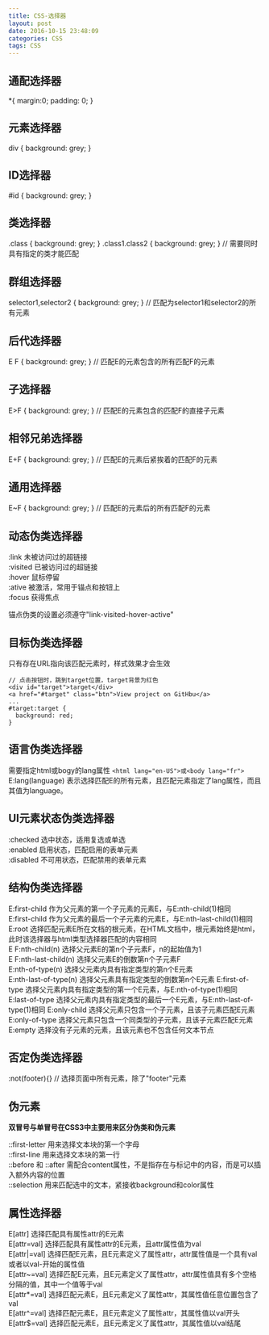 ```yaml
---
title: CSS-选择器
layout: post
date: 2016-10-15 23:48:09
categories: CSS
tags: CSS
---
```


## 通配选择器

*{ margin:0; padding: 0; }

## 元素选择器

div { background: grey; }

## ID选择器

#id { background: grey; }

## 类选择器

.class { background: grey; }
.class1.class2 { background: grey; } // 需要同时具有指定的类才能匹配

## 群组选择器

selector1,selector2 { background: grey; } // 匹配为selector1和selector2的所有元素

## 后代选择器

E F { background: grey; } // 匹配E的元素包含的所有匹配F的元素

## 子选择器

E>F { background: grey; } // 匹配E的元素包含的匹配F的直接子元素

## 相邻兄弟选择器

E+F { background: grey; } // 匹配E的元素后紧挨着的匹配F的元素

## 通用选择器

E~F { background: grey; } // 匹配E的元素后的所有匹配F的元素

## 动态伪类选择器

:link 未被访问过的超链接  
:visited 已被访问过的超链接  
:hover 鼠标停留  
:ative 被激活，常用于锚点和按钮上  
:focus 获得焦点  

锚点伪类的设置必须遵守"link-visited-hover-active"

## 目标伪类选择器

只有存在URL指向该匹配元素时，样式效果才会生效

```
// 点击按钮时，跳到target位置，target背景为红色
<div id="target">target</div>
<a href="#target" class="btn">View project on GitHbu</a>
...
#target:target {
  background: red;
}
```

## 语言伪类选择器

需要指定html或bogy的lang属性
`<html lang="en-US">或<body lang="fr">`  
E:lang(language) 表示选择匹配E的所有元素，且匹配元素指定了lang属性，而且其值为language。

## UI元素状态伪类选择器

:checked 选中状态，适用复选或单选  
:enabled 启用状态，匹配启用的表单元素  
:disabled 不可用状态，匹配禁用的表单元素  

## 结构伪类选择器

E:first-child 作为父元素的第一个子元素的元素E，与E:nth-child(1)相同  
E:first-child 作为父元素的最后一个子元素的元素E，与E:nth-last-child(1)相同  
E:root 选择匹配元素E所在文档的根元素，在HTML文档中，根元素始终是html，此时该选择器与html类型选择器匹配的内容相同  
E F:nth-child(n) 选择父元素E的第n个子元素F，n的起始值为1  
E F:nth-last-child(n) 选择父元素E的倒数第n个子元素F  
E:nth-of-type(n) 选择父元素内具有指定类型的第n个E元素  
E:nth-last-of-type(n) 选择父元素具有指定类型的倒数第n个E元素
E:first-of-type 选择父元素内具有指定类型的第一个E元素，与E:nth-of-type(1)相同  
E:last-of-type 选择父元素内具有指定类型的最后一个E元素，与E:nth-last-of-type(1)相同 
E:only-child 选择父元素只包含一个子元素，且该子元素匹配E元素  
E:only-of-type 选择父元素只包含一个同类型的子元素，且该子元素匹配E元素
E:empty 选择没有子元素的元素，且该元素也不包含任何文本节点

## 否定伪类选择器

:not(footer){} // 选择页面中所有元素，除了"footer"元素

## 伪元素

**双冒号与单冒号在CSS3中主要用来区分伪类和伪元素**

::first-letter 用来选择文本块的第一个字母  
::first-line 用来选择文本块的第一行  
::before 和 ::after 需配合content属性，不是指存在与标记中的内容，而是可以插入额外内容的位置  
::selection 用来匹配选中的文本，紧接收background和color属性  

## 属性选择器

E[attr] 选择匹配具有属性attr的E元素  
E[attr=val] 选择匹配具有属性attr的E元素，且attr属性值为val  
E[attr|=val] 选择匹配E元素，且E元素定义了属性attr，attr属性值是一个具有val或者以val-开始的属性值  
E[attr~=val] 选择匹配E元素，且E元素定义了属性attr，attr属性值具有多个空格分隔的值，其中一个值等于val  
E[attr*=val] 选择匹配元素E，且E元素定义了属性attr，其属性值任意位置包含了val  
E[attr^=val] 选择匹配元素E，且E元素定义了属性attr，其属性值以val开头  
E[attr$=val] 选择匹配元素E，且E元素定义了属性attr，其属性值以val结尾  